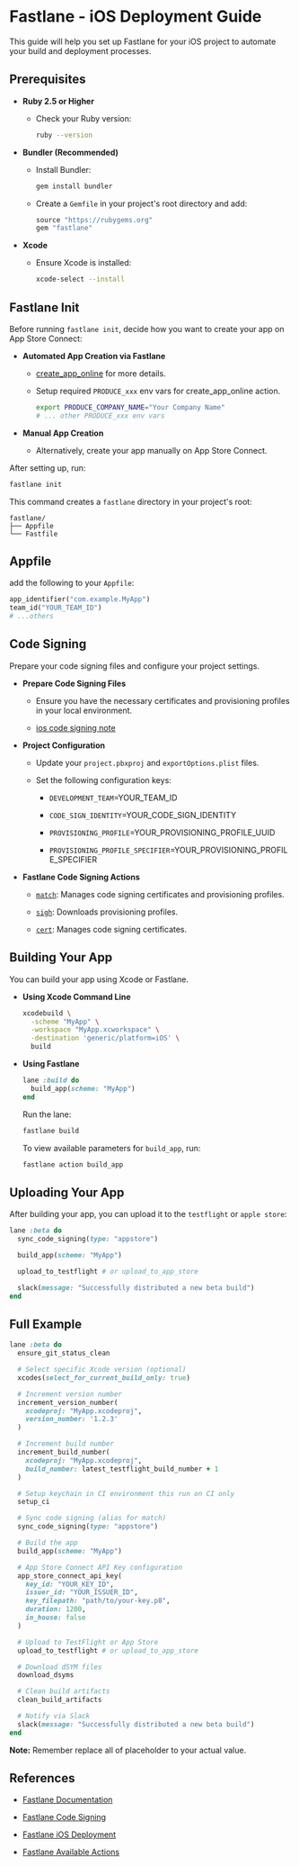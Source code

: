 # Fastlane - iOS Deployment Guide

This guide will help you set up Fastlane
for your iOS project to automate your build and deployment processes.

## Prerequisites

- **Ruby 2.5 or Higher**

  - Check your Ruby version:

    ```bash
    ruby --version
    ```

- **Bundler (Recommended)**

  - Install Bundler:

    ```bash
    gem install bundler
    ```

  - Create a `Gemfile` in your project's root directory and add:

    ```ruby
    source "https://rubygems.org"
    gem "fastlane"
    ```

- **Xcode**

  - Ensure Xcode is installed:

    ```bash
    xcode-select --install
    ```

## Fastlane Init

Before running `fastlane init`, decide how you want to create your app on App Store Connect:

- **Automated App Creation via Fastlane**

  - [create_app_online](https://docs.fastlane.tools/actions/create_app_online) for more details.

  - Setup required `PRODUCE_xxx` env vars for create_app_online action.

    ```bash
    export PRODUCE_COMPANY_NAME="Your Company Name"
    # ... other PRODUCE_xxx env vars
    ```

- **Manual App Creation**

  - Alternatively, create your app manually on App Store Connect.

After setting up, run:

```bash
fastlane init
```

This command creates a `fastlane` directory in your project's root:

```plaintext
fastlane/
├── Appfile
└── Fastfile
```

## Appfile

add the following to your `Appfile`:

```ruby
app_identifier("com.example.MyApp")
team_id("YOUR_TEAM_ID")
# ...others
```

## Code Signing

Prepare your code signing files and configure your project settings.

- **Prepare Code Signing Files**

  - Ensure you have the necessary certificates and provisioning profiles in your local environment.

  - [ios code signing note](../ios/code-signing.md)

- **Project Configuration**

  - Update your `project.pbxproj` and `exportOptions.plist` files.

  - Set the following configuration keys:

    - `DEVELOPMENT_TEAM`=YOUR_TEAM_ID

    - `CODE_SIGN_IDENTITY`=YOUR_CODE_SIGN_IDENTITY

    - `PROVISIONING_PROFILE`=YOUR_PROVISIONING_PROFILE_UUID

    - `PROVISIONING_PROFILE_SPECIFIER`=YOUR_PROVISIONING_PROFILE_SPECIFIER

- **Fastlane Code Signing Actions**

  - [`match`](https://docs.fastlane.tools/actions/match): Manages code signing certificates and provisioning profiles.

  - [`sigh`](https://docs.fastlane.tools/actions/sigh): Downloads provisioning profiles.

  - [`cert`](https://docs.fastlane.tools/actions/cert): Manages code signing certificates.

## Building Your App

You can build your app using Xcode or Fastlane.

- **Using Xcode Command Line**

  ```bash
  xcodebuild \
    -scheme "MyApp" \
    -workspace "MyApp.xcworkspace" \
    -destination 'generic/platform=iOS' \
    build
  ```

- **Using Fastlane**

  ```ruby
  lane :build do
    build_app(scheme: "MyApp")
  end
  ```

  Run the lane:

  ```bash
  fastlane build
  ```

  To view available parameters for `build_app`, run:

  ```bash
  fastlane action build_app
  ```

## Uploading Your App

After building your app, you can upload it to the `testflight` or `apple store`:

```ruby
lane :beta do
  sync_code_signing(type: "appstore")

  build_app(scheme: "MyApp")

  upload_to_testflight # or upload_to_app_store

  slack(message: "Successfully distributed a new beta build")
end
```

## Full Example

```ruby
lane :beta do
  ensure_git_status_clean

  # Select specific Xcode version (optional)
  xcodes(select_for_current_build_only: true)

  # Increment version number
  increment_version_number(
    xcodeproj: "MyApp.xcodeproj",
    version_number: '1.2.3'
  )

  # Increment build number
  increment_build_number(
    xcodeproj: "MyApp.xcodeproj",
    build_number: latest_testflight_build_number + 1
  )

  # Setup keychain in CI environment this run on CI only
  setup_ci

  # Sync code signing (alias for match)
  sync_code_signing(type: "appstore")

  # Build the app
  build_app(scheme: "MyApp")

  # App Store Connect API Key configuration
  app_store_connect_api_key(
    key_id: "YOUR_KEY_ID",
    issuer_id: "YOUR_ISSUER_ID",
    key_filepath: "path/to/your-key.p8",
    duration: 1200,
    in_house: false
  )

  # Upload to TestFlight or App Store
  upload_to_testflight # or upload_to_app_store

  # Download dSYM files
  download_dsyms

  # Clean build artifacts
  clean_build_artifacts

  # Notify via Slack
  slack(message: "Successfully distributed a new beta build")
end
```

**Note:** Remember replace all of placeholder to your actual value.

## References

- [Fastlane Documentation](https://docs.fastlane.tools)

- [Fastlane Code Signing](https://docs.fastlane.tools/codesigning/getting-started)

- [Fastlane iOS Deployment](https://docs.fastlane.tools/getting-started/ios/beta-deployment)

- [Fastlane Available Actions](https://docs.fastlane.tools/actions)
